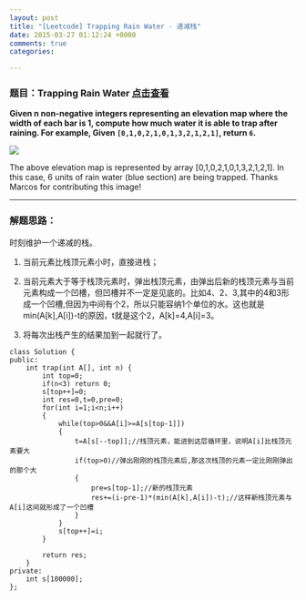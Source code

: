 ```yaml
---
layout: post
title: "[Leetcode] Trapping Rain Water - 递减栈"
date: 2015-03-27 01:12:24 +0000
comments: true
categories: 

---
```

### 题目：Trapping Rain Water [点击查看](https://leetcode.com/problems/trapping-rain-water/)
**Given n non-negative integers representing an elevation map where the width of each bar is 1, compute how much water it is able to trap after raining.
For example, 
Given `[0,1,0,2,1,0,1,3,2,1,2,1]`, return `6`.**

![](http://www.leetcode.com/wp-content/uploads/2012/08/rainwatertrap.png)

The above elevation map is represented by array [0,1,0,2,1,0,1,3,2,1,2,1]. In this case, 6 units of rain water (blue section) are being trapped. Thanks Marcos for contributing this image!

- - -

### 解题思路：
时刻维护一个递减的栈。

1. 当前元素比栈顶元素小时，直接进栈；
1. 当前元素大于等于栈顶元素时，弹出栈顶元素，由弹出后新的栈顶元素与当前元素构成一个凹槽，但凹槽并不一定是见底的。比如4、2、3,其中的4和3形成一个凹槽,但因为中间有个2，所以只能容纳1个单位的水。这也就是min(A[k],A[i])-t的原因，t就是这个2，A[k]=4,A[i]=3。

1. 将每次出栈产生的结果加到一起就行了。

```
class Solution {
public:
    int trap(int A[], int n) {
        int top=0;
        if(n<3) return 0;
        s[top++]=0;
        int res=0,t=0,pre=0;
        for(int i=1;i<n;i++)
        {
            while(top>0&&A[i]>=A[s[top-1]])
            {
                t=A[s[--top]];//栈顶元素，能进到这层循环里，说明A[i]比栈顶元素要大
                if(top>0)//弹出刚刚的栈顶元素后,那这次栈顶的元素一定比刚刚弹出的那个大
                {
                    pre=s[top-1];//新的栈顶元素
                    res+=(i-pre-1)*(min(A[k],A[i])-t);//这样新栈顶元素与A[i]这间就形成了一个凹槽
                }
            }
            s[top++]=i;
        }
        
        return res;
    }
private:
    int s[100000];
};
```